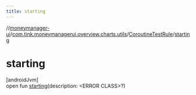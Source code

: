 ```yaml
---
title: starting
---
```

//[moneymanager-ui](../../../index.html)/[com.tink.moneymanagerui.overview.charts.utils](../index.html)/[CoroutineTestRule](index.html)/[starting](starting.html)



# starting



[androidJvm]\
open fun [starting](starting.html)(description: &lt;ERROR CLASS&gt;?)




